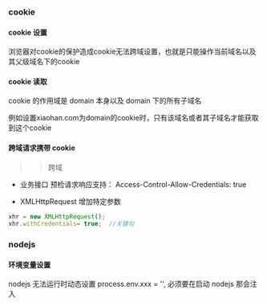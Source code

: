 ### cookie

#### cookie 设置
浏览器对cookie的保护造成cookie无法跨域设置，也就是只能操作当前域名以及其父级域名下的cookie



#### cookie 读取
cookie 的作用域是 domain 本身以及 domain 下的所有子域名 

例如设置xiaohan.com为domain的cookie时，只有该域名或者其子域名才能获取到这个cookie



#### 跨域请求携带 cookie
>>跨域

- 业务接口
预检请求响应支持： Access-Control-Allow-Credentials: true

- XMLHttpRequest 增加特定参数

```javascript
xhr = new XMLHttpRequest();
xhr.withCredentials= true;  //关键句
```


### nodejs

#### 环境变量设置
nodejs 无法运行时动态设置 process.env.xxx = '', 必须要在启动 nodejs 那会注入


